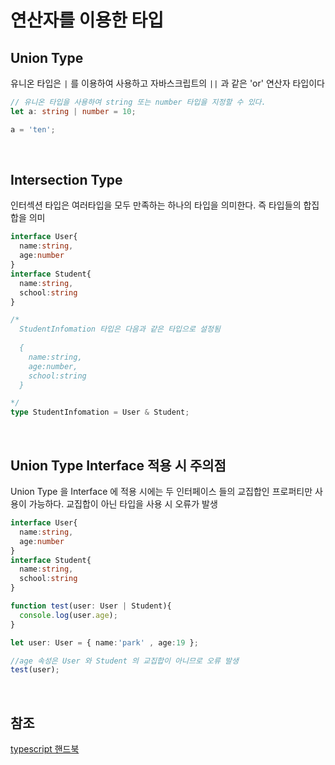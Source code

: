 # 연산자를 이용한 타입

## Union Type

유니온 타입은 `|` 를 이용하여 사용하고 자바스크립트의 `||`  과 같은 'or' 연산자 타입이다

```typescript
// 유니온 타입을 사용하여 string 또는 number 타입을 지정할 수 있다.
let a: string | number = 10;

a = 'ten';

```

<br>

## Intersection Type

인터섹션 타입은 여러타입을 모두 만족하는 하나의 타입을 의미한다. 즉 타입들의 합집합을 의미

```typescript
interface User{
  name:string,
  age:number
}
interface Student{
  name:string,
  school:string
}

/* 
  StudentInfomation 타입은 다음과 같은 타입으로 설정됨
  
  {
    name:string,
    age:number,
    school:string
  }

*/
type StudentInfomation = User & Student;
```

<br>

## Union Type Interface 적용 시 주의점

Union Type 을 Interface 에 적용 시에는 두 인터페이스 들의 교집합인 프로퍼티만 사용이 가능하다.  교집합이 아닌 타입을 사용 시 오류가 발생

```typescript
interface User{
  name:string,
  age:number
}
interface Student{
  name:string,
  school:string
}

function test(user: User | Student){
  console.log(user.age);
}

let user: User = { name:'park' , age:19 };

//age 속성은 User 와 Student 의 교집합이 아니므로 오류 발생
test(user);
```

<br>

## 참조

[typescript 핸드북](https://joshua1988.github.io/ts/guide/operator.html#union-type%EC%9D%84-%EC%93%B8-%EB%95%8C-%EC%A3%BC%EC%9D%98%ED%95%A0-%EC%A0%90)
